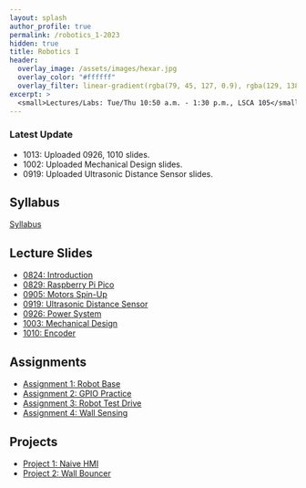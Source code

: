 ```yaml
---
layout: splash
author_profile: true
permalink: /robotics_1-2023
hidden: true
title: Robotics I
header:
  overlay_image: /assets/images/hexar.jpg
  overlay_color: "#ffffff"
  overlay_filter: linear-gradient(rgba(79, 45, 127, 0.9), rgba(129, 138, 143, 0.5))
excerpt: >
  <small>Lectures/Labs: Tue/Thu 10:50 a.m. - 1:30 p.m., LSCA 105</small>
---
```

### Latest Update
- 1013: Uploaded 0926, 1010 slides.
- 1002: Uploaded Mechanical Design slides.
- 0919: Uploaded Ultrasonic Distance Sensor slides.


## Syllabus
[Syllabus](/_docs/robotics_1-2023/syllabus.pdf)

## Lecture Slides
- [0824: Introduction](/_docs/robotics_1-2023/0824/intro.pdf)
- [0829: Raspberry Pi Pico](/_docs/robotics_1-2023/0829/pico.pdf)
- [0905: Motors Spin-Up](/_docs/robotics_1-2023/0905/motor.pdf)
- [0919: Ultrasonic Distance Sensor](/_docs/robotics_1-2023/0919/ultrasonic.pdf)
- [0926: Power System](/_docs/robotics_1-2023/0926/power.pdf)
- [1003: Mechanical Design](/_docs/robotics_1-2023/1003/mechanics.pdf)
- [1010: Encoder](/_docs/robotics_1-2023/1010/encoder.pdf)

## Assignments
- [Assignment 1: Robot Base](https://classroom.github.com/a/4B43r4q1)
- [Assignment 2: GPIO Practice](https://classroom.github.com/a/T3QVv4CD)
- [Assignment 3: Robot Test Drive](https://classroom.github.com/a/Kh_HMFgw)
- [Assignment 4: Wall Sensing](https://classroom.github.com/a/Rd5sN4uC)

## Projects
- [Project 1: Naive HMI](https://classroom.github.com/a/Ov8Qve2i)
- [Project 2: Wall Bouncer](https://classroom.github.com/a/uu6PHG7i)
